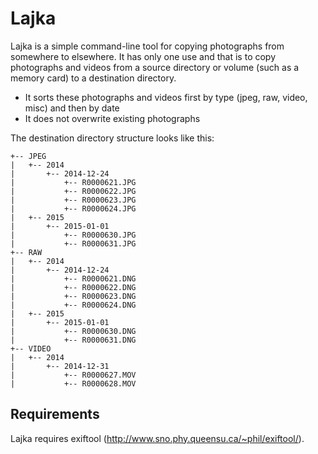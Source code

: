 # Lajka

Lajka is a simple command-line tool for copying photographs from somewhere to elsewhere. It has only one use and that is to copy photographs and videos from a source directory or volume (such as a memory card) to a destination directory.

* It sorts these photographs and videos first by type (jpeg, raw, video, misc) and then by date
* It does not overwrite existing photographs

The destination directory structure looks like this:

```
+-- JPEG
|   +-- 2014
|       +-- 2014-12-24
|           +-- R0000621.JPG
|           +-- R0000622.JPG
|           +-- R0000623.JPG
|           +-- R0000624.JPG
|   +-- 2015
|       +-- 2015-01-01
|           +-- R0000630.JPG
|           +-- R0000631.JPG
+-- RAW
|   +-- 2014
|       +-- 2014-12-24
|           +-- R0000621.DNG
|           +-- R0000622.DNG
|           +-- R0000623.DNG
|           +-- R0000624.DNG
|   +-- 2015
|       +-- 2015-01-01
|           +-- R0000630.DNG
|           +-- R0000631.DNG
+-- VIDEO
|   +-- 2014
|       +-- 2014-12-31
|           +-- R0000627.MOV
|           +-- R0000628.MOV
```

## Requirements

Lajka requires exiftool (http://www.sno.phy.queensu.ca/~phil/exiftool/).
